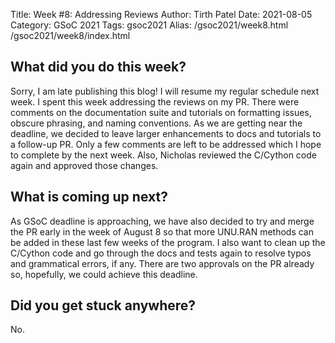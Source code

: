 Title: Week #8: Addressing Reviews
Author: Tirth Patel
Date: 2021-08-05
Category: GSoC 2021
Tags: gsoc2021
Alias: /gsoc2021/week8.html /gsoc2021/week8/index.html

<h2>What did you do this week?</h2>

Sorry, I am late publishing this blog! I will resume my regular schedule next week. I spent this week addressing the reviews on my PR. There were comments on the documentation suite and tutorials on formatting issues, obscure phrasing, and naming conventions. As we are getting near the deadline, we decided to leave larger enhancements to docs and tutorials to a follow-up PR. Only a few comments are left to be addressed which I hope to complete by the next week. Also, Nicholas reviewed the C/Cython code again and approved those changes.

<h2>What is coming up next?</h2>

As GSoC deadline is approaching, we have also decided to try and merge the PR early in the week of August 8 so that more UNU.RAN methods can be added in these last few weeks of the program. I also want to clean up the C/Cython code and go through the docs and tests again to resolve typos and grammatical errors, if any. There are two approvals on the PR already so, hopefully, we could achieve this deadline. 

<h2>Did you get stuck anywhere?</h2>

No.
